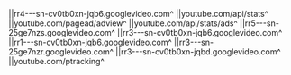 ||rr4---sn-cv0tb0xn-jqb6.googlevideo.com^
||youtube.com/api/stats^
||youtube.com/pagead/adview^
||youtube.com/api/stats/ads^
||rr5---sn-25ge7nzs.googlevideo.com^
||rr3---sn-cv0tb0xn-jqb6.googlevideo.com^
||rr1---sn-cv0tb0xn-jqb6.googlevideo.com^
||rr3---sn-25ge7nzr.googlevideo.com^
||rr3---sn-cv0tb0xn-jqbd.googlevideo.com^
||youtube.com/ptracking^